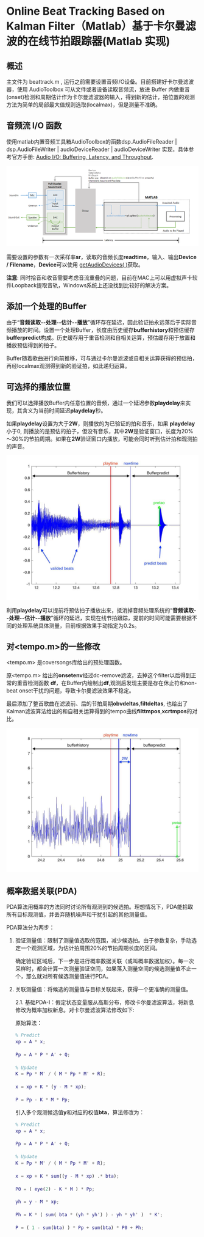 # Online Beat Tracking Based on  Kalman Filter（Matlab）基于卡尔曼滤波的在线节拍跟踪器(Matlab 实现)

## 概述

主文件为 beattrack.m , 运行之前需要设置音频I/O设备。目前搭建好卡尔曼滤波器，使用 AudioToolbox 可从文件或者设备读取音频流，放进 Buffer 内做重音(onset)检测和周期估计作为卡尔曼滤波器的输入，得到新的估计，拍位置的观测方法为简单的局部最大值规则选取(localmax)，但是测量不准确。

## 音频流 I/O 函数

使用matlab内置音频工具箱AudioToolbox的函数dsp.AudioFileReader | dsp.AudioFileWriter | audioDeviceReader | audioDeviceWriter 实现，具体参考官方手册: [Audio I/O: Buffering, Latency, and Throughput](https://ww2.mathworks.cn/help/audio/gs/audio-io-buffering-latency-and-throughput.html).

![streamprocessing3](image/streamprocessing3.png "音频流处理过程")

需要设置的参数有一次采样率**sr**，读取的音频长度**readtime**，输入、输出**Device / Filename**，**Device**可以使用 [getAudioDevices( )](https://ww2.mathworks.cn/help/audio/ref/audioplayerrecorder.getaudiodevices.html)获取。

**注意**: 同时拾音和收音需要考虑音流重叠的问题，目前在MAC上可以用虚拟声卡软件Loopback提取音轨，Windows系统上还没找到比较好的解决方案。

## 添加一个处理的Buffer

由于“**音频读取--处理--估计--播放**”循环存在延迟，因此验证拍永远落后于实际音频播放的时间。设置一个处理Buffer，长度由历史缓存**bufferhistory**和预估缓存**bufferpredict**构成。历史缓存用于重音检测和自相关运算，预估缓存用于放置和播放预估得到的拍子。

Buffer随着歌曲进行向前推移，可与通过卡尔曼滤波或自相关运算获得的预估拍，再经localmax观测得到新的验证拍，如此递归运算。

## 可选择的播放位置

我们可以选择播放Buffer内任意位置的音频，通过一个延迟参数**playdelay**来实现，其含义为当前时间延迟**playdelay**秒。

如果**playdelay**设置为大于**2W**，则播放的为已验证的拍和音乐，如果 **playdelay**小于0, 则播放的是预估的拍子，但没有音乐，其中**2W**是验证窗口，长度为20%～30%的节拍周期。如果在**2W**验证窗口内播放，可能会同时听到估计拍和观测拍的声音。

![wave](image/wave.jpg "实时波形图")

利用**playdelay**可以提前将预估拍子播放出来，抵消掉音频处理系统的“**音频读取--处理--估计--播放**”循环的延迟，实现在线节拍跟踪，提前的时间可能需要根据不同的处理系统具体测量，目前根据效果手动指定为0.2s。

## 对<tempo.m>的一些修改

<tempo.m> 是coversongs库给出的预处理函数。

原<tempo.m> 给出的**onsetenv**经过dc-remove滤波，去掉这个filter以后得到正常的重音检测函数 **df**，在Buffer内绘制出**df**,观测后发现主要是存在休止符和non-beat onset干扰的问题，导致卡尔曼滤波效果不稳定。

最后添加了整首歌曲在滤波前、后的节拍周期**obvdeltas**,**filtdeltas**, 也给出了Kalman滤波算法给出的和自相关运算得到的tempo曲线**filttmpos**,**xcrtmpos**的对比。

![df](image/df.jpg "实时检测函数")

## 概率数据关联(PDA)

PDA算法用概率的方法同时讨论所有观测到的候选拍。理想情况下，PDA能拾取所有目标观测值，并丢弃随机噪声和干扰引起的其他测量值。

PDA算法分为两步：

1. 验证测量值：限制了测量值选取的范围，减少候选拍。由于参数复杂，手动选定一个观测区域，为估计拍周围20%的节拍周期长度的区间。

   确定验证区域后，下一步是进行概率数据关联（或叫概率数据加权）。每一次采样时，都会计算一次测量验证空间，如果落入测量空间的候选测量值不止一个，那么就对所有候选测量值进行PDA。

2. 关联测量值：将候选的测量值与目标关联起来，获得一个更准确的测量值。
    
    2.1. 基础PDA-I：假定状态变量服从高斯分布，修改卡尔曼滤波算法，将新息修改为概率加权新息。对卡尔曼滤波算法修改如下:

    原始算法：

    ``` matlab
   % Predict
    xp = A * x;

    Pp = A * P * A' + Q;

    % Update
    K = Pp * M' / ( M * Pp * M' + R);

    x = xp + K * (y - M * xp);

    P = Pp - K * M * Pp;   
    ```

    引入多个观测候选值**y**和对应的权值**bta**，算法修改为：

    ``` matlab
    % Predict
    xp = A * x;

    Pp = A * P * A' + Q;
    
    % Update
    K = Pp * M' / ( M * Pp * M' + R);

    x = xp + K * sum((y - M * xp) .* bta);

    P0 = ( eye(2) - K * M ) * Pp;

    yh = y - M * xp;

    Ph = K * ( sum( bta * (yh * yh') ) - yh * yh' )  * K';

    P = ( 1 - sum(bta) ) * Pp + sum(bta) * P0 + Ph;  
    ```
